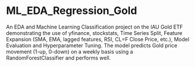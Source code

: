 # ML_EDA_Regression_Gold
An EDA and Machine Learning Classification project on the IAU Gold ETF demonstrating the use of yfinance, stockstats, Time Series Split, Feature Expansion (SMA, EMA, lagged features, RSI, CL=F Close Price, etc.), Model Evaluation and Hyperparameter Tuning. The model predicts Gold price movement (1-up, 0-down) on a weekly basis using a RandomForestClassifier and performs well.
